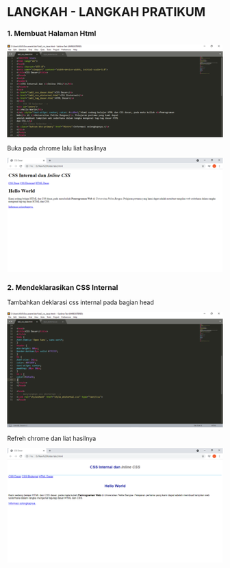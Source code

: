 # LANGKAH - LANGKAH PRATIKUM

### 1. Membuat Halaman Html

![](Photo/1.PNG)

Buka pada chrome lalu liat hasilnya

![](Photo/2.PNG)

### 2. Mendeklarasikan CSS Internal

Tambahkan deklarasi css internal pada bagian head

![](Photo/3.PNG)

Refreh chrome dan liat hasilnya

![](Photo/4.PNG)



